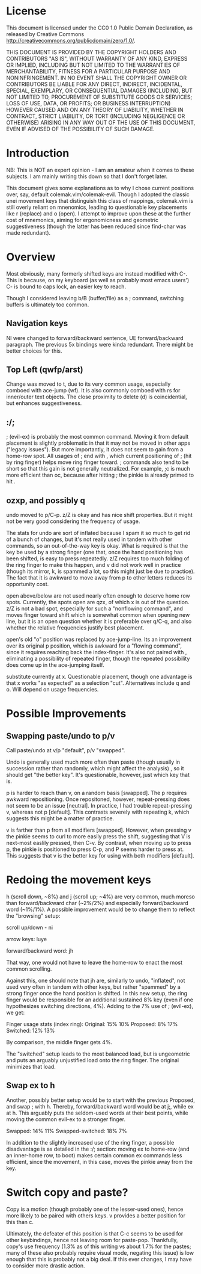 License
============

This document is licensed under the CC0 1.0 Public Domain Declaration, as
released by Creative Commons <http://creativecommons.org/publicdomain/zero/1.0/>.

THIS DOCUMENT IS PROVIDED BY THE COPYRIGHT HOLDERS AND CONTRIBUTORS "AS IS",
WITHOUT WARRANTY OF ANY KIND, EXPRESS OR IMPLIED, INCLUDING BUT NOT LIMITED TO
THE WARRANTIES OF MERCHANTABILITY, FITNESS FOR A PARTICULAR PURPOSE AND
NONINFRINGEMENT. IN NO EVENT SHALL THE COPYRIGHT OWNER OR CONTRIBUTORS BE LIABLE
FOR ANY DIRECT, INDIRECT, INCIDENTAL, SPECIAL, EXEMPLARY, OR CONSEQUENTIAL DAMAGES
(INCLUDING, BUT NOT LIMITED TO, PROCUREMENT OF SUBSTITUTE GOODS OR SERVICES;
LOSS OF USE, DATA, OR PROFITS; OR BUSINESS INTERRUPTION) HOWEVER CAUSED AND
ON ANY THEORY OF LIABILITY, WHETHER IN CONTRACT, STRICT LIABILITY, OR TORT
(INCLUDING NEGLIGENCE OR OTHERWISE) ARISING IN ANY WAY OUT OF THE USE OF THIS
DOCUMENT, EVEN IF ADVISED OF THE POSSIBILITY OF SUCH DAMAGE.

Introduction
============

NB: This is NOT an expert opinion - I am an amateur when it comes to these subjects.  I am mainly writing this down so that I don't forget later.

This document gives some explanations as to why I chose current positions over, say, default colemak.vim/colemak-evil.  Though I adopted the classic unei movement keys that distinguish this class of mappings, colemak.vim is still overly reliant on mnenomics, leading to questionable key placements like r (replace) and o (open).  I attempt to improve upon these at the further cost of mnemonics, aiming for ergonomicness and geometric suggestiveness (though the latter has been reduced since find-char was made redundant).

Overview
============

Most obviously, many formerly shifted keys are instead modified with C-.  This is because, on my keyboard (as well as probably most emacs users') C- is bound to caps lock, an easier key to reach.

Though I considered leaving b/B (buffer/file) as a ; command, switching buffers is ultimately too common.

Navigation keys
----

NI were changed to forward/backward sentence, UE forward/backward paragraph.  The previous 5x bindings were kinda redundant.  There might be better choices for this.

Top Left (qwfp/arst)
----

Change was moved to t, due to its very common usage, especially comboed with ace-jump (wf).  It is also commonly comboed with rs for inner/outer text objects. The close proximity to delete (d) is coincidential, but enhances suggestiveness.

:/;
----
; (evil-ex) is probably the most common command.  Moving it from default placement is slightly problematic in that it may not be moved in other apps ("legacy issues").  But more importantly, it does not seem to gain from a home-row spot.  All usages of ; end with <RET>, which current positioning of ; (hit by ring finger) helps move ring finger toward.  ; commands also tend to be short so that this gain is not generally neutralized.  For example, ;c<RET> is much more efficient than oc<RET>, because after hitting ; the pinkie is already primed to hit <RET>.

ozxp, and possibly q
----

undo moved to p/C-p.  z/Z is okay and has nice shift properties.  But it might not be very good considering the frequency of usage.

The stats for undo are sort of inflated because I spam it so much to get rid of a bunch of changes, but it's not really used in tandem with other commands, so an out-of-the-way key is okay.  What is required is that the key be used by a strong finger (one that, once the hand positioning has been shifted, is easy to press repeatedly.  z/Z requires too much folding of the ring finger to make this happen, and v did not work well in practice (though its mirror, k, is spammed a lot, so this might just be due to practice).  The fact that it is awkward to move away from p to other letters reduces its opportunity cost.

open above/below are not used nearly often enough to deserve home row spots.  Currently, the spots open are qzx, of which x is out of the question.  z/Z is not a bad spot, especially for such a "nonflowing command", and moves finger toward shift which is somewhat common when opening new line, but it is an open question whether it is preferable over q/C-q, and also whether the relative frequencies justify best placement.

open's old "o" position was replaced by ace-jump-line. Its an improvement over its original p position, which is awkward for a "flowing command", since it requires reaching back the index-finger.  It's also not paired with <RET>, eliminating a possibility of repeated finger, though the repeated possibility does come up in the ace-jumping itself.

substitute currently at x.  Questionable placement, though one advantage is that x works "as expected" as a selection "cut".  Alternatives include q and o.  Will depend on usage frequencies.

Possible Improvements
============

Swapping paste/undo to p/v
----
Call paste/undo at v/p "default", p/v "swapped".

Undo is generally used much more often than paste (though usually in succession rather than randomly, which might affect the analysis) , so it should get "the better key".  It's questionable, however, just which key that is.

p is harder to reach than v, on a random basis [swapped].  The p requires awkward repositioning.  Once repositoned, however, repeat-pressing does not seem to be an issue [neutral].  In practice, I had trouble repeat-pressing v, whereas not p [default].  This contrasts severely with repeating k, which suggests this might be a matter of practice.

v is farther than p from all modifiers [swapped].  However, when pressing v the pinkie seems to curl to more easily press the shift, suggesting that V is next-most easlily pressed, then C-v.  By contrast, when moving up to press p, the pinkie is positioned to press C-p, and P seems harder to press at.  This suggests that v is the better key for using with both modifiers [default].

Redoing the movement keys
====

h (scroll down, ~8%) and j (scroll up; ~4%) are very common, much moreso than forward/backward char (~2%/2%) and especially forward/backward word (~1%/1%).  A possible improvement would be to change them to reflect the "browsing" setup:

scroll up/down - ni

arrow keys: luye

forward/backward word: jh

That way, one would not have to leave the home-row to enact the most common scrolling.

Against this, one should note that jh are, similarly to undo, "inflated", not used very often in tandem with other keys, but rather "spammed" by a strong finger once the hand position is shifted.  In this new setup, the ring finger would be responsible for an additional sustained 8% key (even if one hypothesizes switching directions, 4%).  Adding to the 7% use of ; (evil-ex), we get:

Finger usage stats (index ring):
Original: 15% 10%
Proposed: 8% 17%
Switched: 12% 13%

By comparison, the middle finger gets 4%.

The "switched" setup leads to the most balanced load, but is ungeometric and puts an arguably unjustified load onto the ring finger.  The original minimizes that load.

Swap ex to h
----

Another, possibly better setup would be to start with the previous Proposed, and swap ; with h.  Thereby, forward/backward word would be at j;, while ex at h. This arguably puts the seldom-used words at their best points, while moving the common evil-ex to a stronger finger.

Swapped: 14% 11%
Swapped-switched: 18% 7%

In addition to the slightly increased use of the ring finger, a possible disadvantage is as detailed in the :/; section: moving ex to home-row (and an inner-home row, to boot) makes certain common ex commands less efficient, since the movement, in this case, moves the pinkie away from the <RET> key.



Switch copy and paste?
====
Copy is a motion (though probably one of the lesser-used ones), hence more likely to be paired with others keys.  v provides a better position for this than c.

Ultimately, the defeater of this position is that C-c seems to be used for other keybindings, hence not leaving room for paste-pop.  Thankfully, copy's use frequency (1.3% as of this writing vs about 1.7% for the pastes; many of these also probably require visual mode, negating this issue) is low enough that this is probably not a big deal.  If this ever changes, I may have to consider more drastic action.
